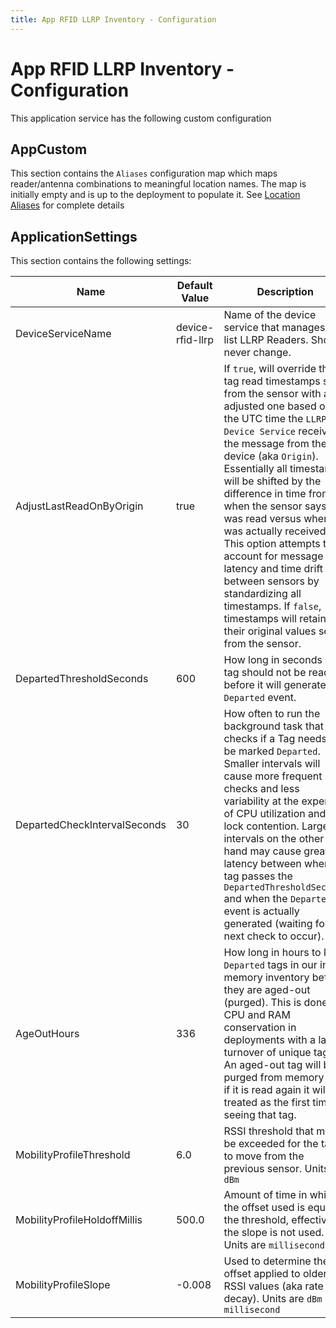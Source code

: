 ```yaml
---
title: App RFID LLRP Inventory - Configuration
---
```


# App RFID LLRP Inventory - Configuration

This application service has the following custom configuration

## AppCustom

This section contains the `Aliases` configuration map which maps reader/antenna combinations to meaningful location names. 
The map is initially empty and is up to the deployment to populate it.
See [Location Aliases](./details/LocationAliases.md) for complete details

## ApplicationSettings

This section contains the following settings:

| Name                         | Default Value    | Description                                                                                                                                                                                                                                                                                                                                                                                                                                                                                                                                            |
|------------------------------|------------------|--------------------------------------------------------------------------------------------------------------------------------------------------------------------------------------------------------------------------------------------------------------------------------------------------------------------------------------------------------------------------------------------------------------------------------------------------------------------------------------------------------------------------------------------------------|
| DeviceServiceName            | device-rfid-llrp | Name of the device service that manages the list LLRP Readers. Should never change.                                                                                                                                                                                                                                                                                                                                                                                                                                                                    |
| AdjustLastReadOnByOrigin     | true             | If `true`, will override the tag read timestamps sent from the sensor  with an adjusted one based on the UTC time the `LLRP Device Service` received the message from the device (aka `Origin`). Essentially all timestamps will be shifted by the difference in time from when the sensor says it was read versus when it  was actually received. This option attempts to account for message latency and time drift between sensors by standardizing  all timestamps. If `false`, timestamps will retain their original values sent from the sensor. |
| DepartedThresholdSeconds     | 600              | How long in seconds a tag should not be read before it will generate a `Departed` event.                                                                                                                                                                                                                                                                                                                                                                                                                                                               |
| DepartedCheckIntervalSeconds | 30               | How often to run the background task that checks if a Tag needs  to be marked `Departed`. Smaller intervals will cause more frequent checks and less variability at the expense of CPU utilization and lock contention. Larger intervals on the other hand may cause greater latency  between when a tag passes the `DepartedThresholdSeconds` and when the `Departed` event is actually generated (waiting for the next check to occur).                                                                                                              |
| AgeOutHours                  | 336              | How long in hours to keep `Departed` tags in our in-memory inventory before they  are aged-out (purged). This is done for CPU and RAM conservation in deployments with a large turnover of unique tags. An aged-out tag will be purged from memory and if it is read again it will be treated as the first time seeing that tag.                                                                                                                                                                                                                       |
| MobilityProfileThreshold     | 6.0              | RSSI threshold that must be exceeded for the tag to move from the previous sensor. Units are `dBm`                                                                                                                                                                                                                                                                                                                                                                                                                                                     |
| MobilityProfileHoldoffMillis | 500.0            | Amount of time in which the offset used is equal to the threshold, effectively the slope is not used. Units are `milliseconds`                                                                                                                                                                                                                                                                                                                                                                                                                         |
| MobilityProfileSlope         | -0.008           | Used to determine the offset applied to older RSSI values (aka rate of decay). Units are `dBm per millisecond`                                                                                                                                                                                                                                                                                                                                                                                                                                         |
